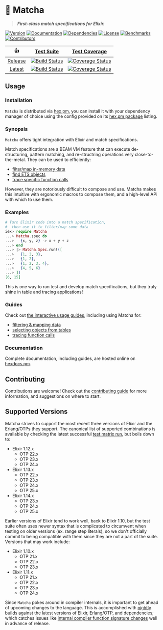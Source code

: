 # 🍵 Matcha

<!-- MODULEDOC BLURB -->

> **_First-class match specifications for Elixir._**

<!-- MODULEDOC BLURB -->

[![Version][hex-pm-version-badge]][hex-pm-versions]
[![Documentation][docs-badge]][docs]
[![Dependencies][deps-badge]][deps]
[![License][hex-pm-license-badge]][hex-pm-package]
[![Benchmarks][benchmarks-badge]][benchmarks]
[![Contributors][contributors-badge]][contributors]

|         👍         |                  [Test Suite][suite]                  |                   [Test Coverage][coverage]                    |
| :----------------: | :---------------------------------------------------: | :------------------------------------------------------------: |
| [Release][release] | [![Build Status][release-suite-badge]][release-suite] | [![Coverage Status][release-coverage-badge]][release-coverage] |
|  [Latest][latest]  |  [![Build Status][latest-suite-badge]][latest-suite]  |  [![Coverage Status][latest-coverage-badge]][latest-coverage]  |

## Usage

### Installation

`Matcha` is distributed via [hex.pm][hex-pm], you can install it with your dependency manager of choice using the config provided on its [hex.pm package][hex-pm-package] listing.

<!-- MODULEDOC SNIPPET -->
<!--
  all hyperlinks in this snippet must be inline,
  rather than using markdown link references
-->

### Synopsis

`Matcha` offers tight integration with Elixir and match specifications.

Match specifications are a BEAM VM feature that can execute de-structuring, pattern matching, and re-structring operations very close-to-the-metal. They can be used to efficiently:

- [filter/map in-memory data](https://www.erlang.org/doc/man/ets.html#match_spec_run-2)
- [find ETS objects](https://erlang.org/doc/man/ets.html#select-2)
- [trace specific function calls](https://erlang.org/doc/man/dbg.html#tp-2)

However, they are notoriously difficult to compose and use. Matcha makes this intuitive with ergonomic macros to compose them, and a high-level API with which to use them.

### Examples

```elixir
# Turn Elixir code into a match specification,
#  then use it to filter/map some data
iex> require Matcha
...> Matcha.spec do
...>   {x, y, z} -> x + y + z
...> end
...> |> Matcha.Spec.run!([
...>   {1, 2, 3},
...>   {1, 2},
...>   {1, 2, 3, 4},
...>   {4, 5, 6}
...> ])
[6, 15]
```

This is one way to run test and develop match specifications, but they truly shine in table and tracing applications!

### Guides

Check out [the interactive usage guides](https://hexdocs.pm/matcha/guide-usage.html#content), including using Matcha for:

- [filtering & mapping data](https://hexdocs.pm/matcha/guide-filtering-and-mapping.html#content)
- [selecting objects from tables](https://hexdocs.pm/matcha/guide-tables.html#content)
- [tracing function calls](https://hexdocs.pm/matcha/guide-tracing.html#content)

<!-- MODULEDOC SNIPPET -->

### Documentation

Complete documentation, including guides, are hosted online on [hexdocs.pm][docs].

## Contributing

Contributions are welcome! Check out the [contributing guide][contributing] for more information, and suggestions on where to start.

## Supported Versions

Matcha strives to support the most recent three versions of Elixir and the Erlang/OTPs they support. The canonical list of supported combinations is available by checking the latest successful [test matrix run][test-matrix], but boils down to:

- Elixir 1.12.x
  - OTP 22.x
  - OTP 23.x
  - OTP 24.x
- Elixir 1.13.x
  - OTP 22.x
  - OTP 23.x
  - OTP 24.x
  - OTP 25.x
- Elixir 1.14.x
  - OTP 23.x
  - OTP 24.x
  - OTP 25.x

Earlier versions of Elixir tend to work well, back to Elixir 1.10, but the test suite often uses newer syntax that is complicated to circumvent when testing on older versions (ex. range step literals), so we don't officially commit to being compatible with them since they are not a part of the suite. Versions that may work include:

- Elixir 1.10.x
  - OTP 21.x
  - OTP 22.x
  - OTP 23.x
- Elixir 1.11.x
  - OTP 21.x
  - OTP 22.x
  - OTP 23.x
  - OTP 24.x

Since `Matcha` pokes around in compiler internals, it is important to get ahead of upcoming changes to the language.
This is accomplished with [nightly builds][test-edge] against the latest versions of Elixir, Erlang/OTP, and dependencies;
which catches issues like [internal compiler function signature changes](https://github.com/christhekeele/matcha/commit/27f3f34284349d807fcd2817a04cb4628498a7eb#diff-daf93cf4dc6034e9862d0d844c783586210ea822ae6ded51d925b0ac9e09766bR31-R43)
well in advance of release.

<!-- LINKS & IMAGES -->

<!-- Hex -->

[hex-pm]: https://hex.pm
[hex-pm-package]: https://hex.pm/packages/matcha
[hex-pm-versions]: https://hex.pm/packages/matcha/versions
[hex-pm-version-badge]: https://img.shields.io/hexpm/v/matcha.svg?cacheSeconds=86400&style=flat-square
[hex-pm-downloads-badge]: https://img.shields.io/hexpm/dt/matcha.svg?cacheSeconds=86400&style=flat-square
[hex-pm-license-badge]: https://img.shields.io/badge/license-MIT-7D26CD.svg?cacheSeconds=86400&style=flat-square

<!-- Docs -->

[docs]: https://hexdocs.pm/matcha/index.html
[docs-guides]: https://hexdocs.pm/matcha/usage.html#content
[docs-badge]: https://img.shields.io/badge/documentation-online-purple?cacheSeconds=86400&style=flat-square

<!-- Deps -->

[deps]: https://hex.pm/packages/matcha
[deps-badge]: https://img.shields.io/badge/dependencies-1-blue?cacheSeconds=86400&style=flat-square

<!-- Benchmarks -->

[benchmarks]: https://christhekeele.github.io/matcha/bench
[benchmarks-badge]: https://img.shields.io/badge/benchmarks-online-2ab8b5?cacheSeconds=86400&style=flat-square

<!-- Contributors -->

[contributors]: https://hexdocs.pm/matcha/contributors.html
[contributors-badge]: https://img.shields.io/github/all-contributors/christhekeele/matcha?color=ee8449&style=flat-square

<!-- Status -->

[suite]: https://github.com/christhekeele/matcha/actions?query=workflow%3A%22Test+Suite%22
[coverage]: https://coveralls.io/github/christhekeele/matcha

<!-- Release Status -->

[release]: https://github.com/christhekeele/matcha/tree/release
[release-suite]: https://github.com/christhekeele/matcha/actions?query=workflow%3A%22Test+Suites%22+branch%3Arelease
[release-suite-badge]: https://img.shields.io/github/actions/workflow/status/christhekeele/matcha/test-suite.yml?branch=release&cacheSeconds=86400&style=flat-square
[release-coverage]: https://coveralls.io/github/christhekeele/matcha?branch=release
[release-coverage-badge]: https://img.shields.io/coverallsCoverage/github/christhekeele/matcha?branch=release&cacheSeconds=86400&style=flat-square

<!-- Latest Status -->

[latest]: https://github.com/christhekeele/matcha/tree/latest
[latest-suite]: https://github.com/christhekeele/matcha/actions?query=workflow%3A%22Test+Suites%22+branch%3Alatest
[latest-suite-badge]: https://img.shields.io/github/actions/workflow/status/christhekeele/matcha/test-suite.yml?branch=latest&cacheSeconds=86400&style=flat-square
[latest-coverage]: https://coveralls.io/github/christhekeele/matcha?branch=latest
[latest-coverage-badge]: https://img.shields.io/coverallsCoverage/github/christhekeele/matcha?branch=latest&cacheSeconds=86400&style=flat-square

<!-- Other -->

[elixir-version-requirements]: https://hexdocs.pm/elixir/Version.html#module-requirements
[changelog]: https://hexdocs.pm/matcha/changelog.html
[test-matrix]: https://github.com/christhekeele/matcha/actions/workflows/test-matrix.yml
[test-edge]: https://github.com/christhekeele/matcha/actions/workflows/test-edge.yml
[contributing]: https://hexdocs.pm/matcha/contributing.html
